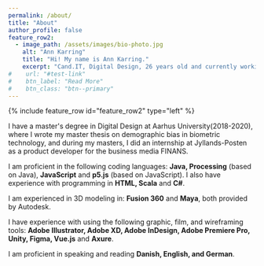 ```yaml
---
permalink: /about/
title: "About"
author_profile: false
feature_row2:
  - image_path: /assets/images/bio-photo.jpg
    alt: "Ann Karring"
    title: "Hi! My name is Ann Karring."
    excerpt: "Cand.IT, Digital Design, 26 years old and currently working as a research assistant at Aarhus University, which I have done since August 2020 as well as working as a middle manager of Aarhus University's [Digital Design Lab](https://ddlab.au.dk/) (DD Lab) since February 2022."
#    url: "#test-link"
#    btn_label: "Read More"
#    btn_class: "btn--primary"
---
```


{% include feature_row id="feature_row2" type="left" %}

I have a master's degree in Digital Design at Aarhus University(2018-2020), where I wrote my master thesis on demographic bias in biometric technology, and during my masters, I did an internship at Jyllands-Posten as a product developer for the business media FINANS.

I am proficient in the following coding languages: **Java, Processing** (based on Java), **JavaScript** and **p5.js** (based on JavaScript).
I also have experience with programming in **HTML, Scala** and **C#**.

I am experienced in 3D modeling in: **Fusion 360** and **Maya**, both provided by Autodesk.

I have experience with using the following graphic, film, and wireframing tools: **Adobe Illustrator, Adobe XD, Adobe InDesign, Adobe Premiere Pro, Unity, Figma, Vue.js** and **Axure**.

I am proficient in speaking and reading **Danish, English, and German**.

